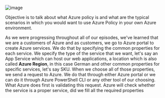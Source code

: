 ![image](https://github.com/user-attachments/assets/438f6b0f-c7e2-4396-a414-2e8f9187c9df)

Objective is to talk about what Azure policy is and what are the typical scenarios in which you would want to use Azure Policy in your own Azure environment. 

As we were progressing throughout all of our episodes, we've learned that we are a customers of Azure and as customers, we go to Azure portal to create Azure services. We do that by specifying the common properties for each service. We specify the type of the service that we want, let's say an App Service which can host our web applications, a location which is also called **Azure Region**, in this case German and other common properties for specific services, let's say SKU. When we choose all of those properties, we send a request to Azure. We do that through either Azure portal or we can do it through Azure PowerShell CLI or any other tool of our choosing. What Azure does first is validating this request. Azure will check whether the service is a proper service, did we fill all the required properties
